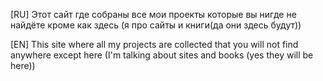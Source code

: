 [RU]
Этот сайт где собраны все мои проекты которые вы нигде не найдёте кроме как здесь (я про сайты и книги(да они здесь будут))

[EN]
This site where all my projects are collected that you will not find anywhere except here (I'm talking about sites and books (yes they will be here))
